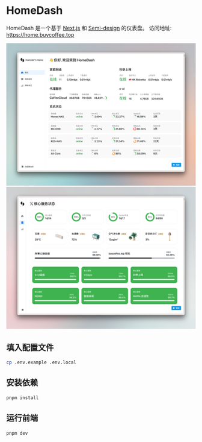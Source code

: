 # HomeDash
HomeDash 是一个基于 [Next.js](https://nextjs.org/) 和 [Semi-design](https://semi.design/zh-CN/start) 的仪表盘。
访问地址: https://home.buycoffee.top

![screen-shot-one](/CleanShot%202023-09-23%20at%2011.04.22@2x.png)
![screen-shot-two](/CleanShot%202023-09-23%20at%2011.04.38@2x.png)

## 填入配置文件
    
```bash
cp .env.example .env.local
```

## 安装依赖

```bash
pnpm install
```


## 运行前端

```bash
pnpm dev
```
